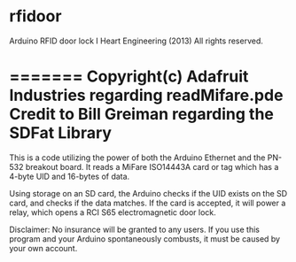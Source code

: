 rfidoor
=======

Arduino RFID door lock
I Heart Engineering (2013)
All rights reserved.

=======
Copyright(c) Adafruit Industries regarding readMifare.pde
Credit to Bill Greiman regarding the SDFat Library
=======

This is a code utilizing the power of both the Arduino Ethernet and the PN-532 breakout board.
It reads a MiFare ISO14443A card or tag which has a 4-byte UID and 16-bytes of data.

Using storage on an SD card, the Arduino checks if the UID exists on the SD card, and checks if the data matches.
If the card is accepted, it will power a relay, which opens a RCI S65 electromagnetic door lock.

Disclaimer:
No insurance will be granted to any users. If you use this program and your Arduino spontaneously combusts, it must be caused by your own account.
